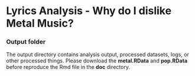 # Lyrics Analysis - Why do I dislike Metal Music?

### Output folder

The output directory contains analysis output, processed datasets, logs, or other processed things. Please download the **metal.RData** and **pop.RData** before reproduce the Rmd file in the **doc** directory. 
